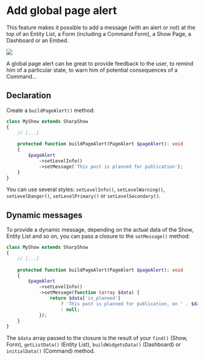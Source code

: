 # Add global page alert

This feature makes it possible to add a message (with an alert or not) at the top of an Entity List, a Form (including a Command Form), a Show Page, a Dashboard or an Embed.

![](./img/page-alert-v8.png)

A global page alert can be great to provide feedback to the user, to remind him of a particular state, to warn him of potential consequences of a Command...

## Declaration

Create a `buildPageAlert()` method:

```php
class MyShow extends SharpShow
{
    // [...]
    
    protected function buildPageAlert(PageAlert $pageAlert): void
    {
        $pageAlert
            ->setLevelInfo()
            ->setMessage('This post is planned for publication');
    }
}
```

You can use several styles: `setLevelInfo()`, `setLevelWarning()`, `setLevelDanger()`, `setLevelPrimary()` or `setLevelSecondary()`.

## Dynamic messages

To provide a dynamic message, depending on the actual data of the Show, Entity List and so on, you can pass a closure to the `setMessage()` method:

```php
class MyShow extends SharpShow
{
    // [...]
    
    protected function buildPageAlert(PageAlert $pageAlert): void
    {
        $pageAlert
            ->setLevelInfo()
            ->setMessage(function (array $data) {
                return $data['is_planned']
                    ? 'This post is planned for publication, on ' . $data['published_at']
                    : null;
            });
    }
}
```

The `$data` array passed to the closure is the result of your `find()` (Show, Form), `getListData()` (Entity List), `buildWidgetsData()` (Dashboard) or `initialData()` (Command) method.